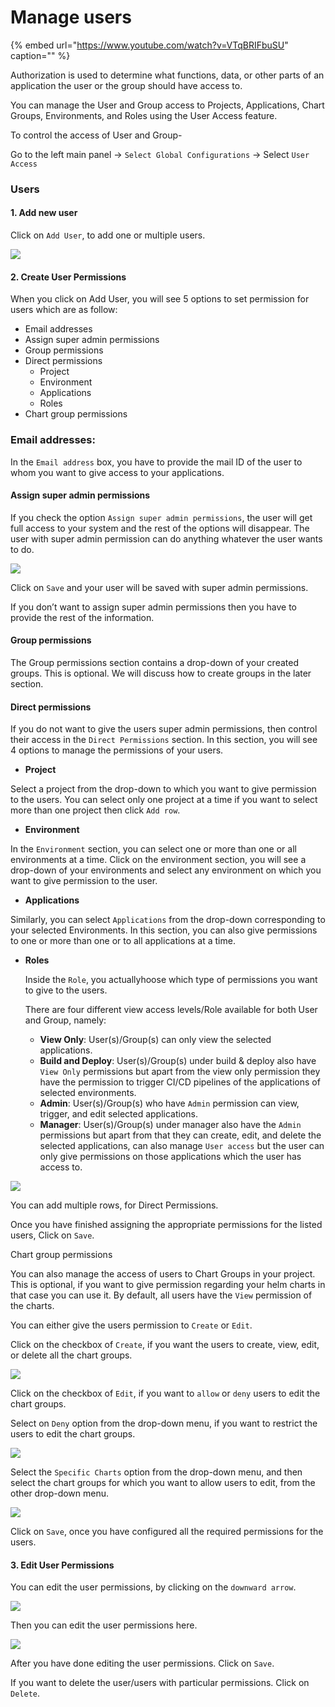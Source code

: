# Manage users



{% embed url="https://www.youtube.com/watch?v=VTqBRIFbuSU" caption="" %}

Authorization is used to determine what functions, data, or other parts of an application the user or the group should have access to.

You can manage the User and Group access to Projects, Applications, Chart Groups, Environments, and Roles using the User Access feature.

To control the access of User and Group-

Go to the left main panel -&gt; `Select Global Configurations` -&gt; Select `User Access`

### Users

#### 1. Add new user

Click on `Add User`, to add one or multiple users.

![](./images/gc-user-access-add-user.jpg)



#### 2. Create User Permissions

When you click on Add User, you will see 5 options to set permission for users which are as follow:

* Email addresses
* Assign super admin permissions
* Group permissions
* Direct permissions
  * Project
  * Environment
  * Applications
  * Roles
* Chart group permissions

### Email addresses:

In the `Email address` box, you have to provide the mail ID of the user to whom you want to give access to your applications.

#### Assign super admin permissions

If you check the option `Assign super admin permissions`, the user will get full access to your system and the rest of the options will disappear. The user with super admin permission can do anything whatever the user wants to do.

![](./images/gc-user-access-superadmin-user.png)



Click on `Save` and your user will be saved with super admin permissions.

If you don’t want to assign super admin permissions then you have to provide the rest of the information.

#### Group permissions

The Group permissions section contains a drop-down of your created groups. This is optional. We will discuss how to create groups in the later section.

#### Direct permissions

If you do not want to give the users super admin permissions, then control their access in the `Direct Permissions` section. In this section, you will see 4 options to manage the permissions of your users.

* **Project**

Select a project from the drop-down to which you want to give permission to the users. You can select only one project at a time if you want to select more than one project then click `Add row`.

* **Environment**

In the `Environment` section, you can select one or more than one or all environments at a time. Click on the environment section, you will see a drop-down of your environments and select any environment on which you want to give permission to the user.

* **Applications**

Similarly, you can select `Applications` from the drop-down corresponding to your selected Environments. In this section, you can also give permissions to one or more than one or to all applications at a time.

* **Roles**

  Inside the `Role`, you actuallyhoose which type of permissions you want to give to the users.



  There are four different view access levels/Role available for both User and Group, namely:

  * **View Only**: User\(s\)/Group\(s\) can only view the selected applications.
  * **Build and Deploy**: User\(s\)/Group\(s\) under build & deploy also have `View Only` permissions but apart from the view only permission they have the permission to trigger CI/CD pipelines of the applications of selected environments.
  * **Admin**: User\(s\)/Group\(s\) who have `Admin` permission can view, trigger, and edit selected applications.
  * **Manager**: User\(s\)/Group\(s\) under manager also have the `Admin` permissions but apart from that they can create, edit, and delete the selected applications, can also manage `User access` but the user can only give permissions on those applications which the user has access to.

![](./images/gc-user-access-configure-direct-permission.jpg)

You can add multiple rows, for Direct Permissions.

Once you have finished assigning the appropriate permissions for the listed users, Click on `Save`.

Chart group permissions

You can also manage the access of users to Chart Groups in your project. This is optional, if you want to give permission regarding your helm charts in that case you can use it. By default, all users have the `View` permission of the charts.

You can either give the users permission to `Create` or `Edit`.

Click on the checkbox of `Create`, if you want the users to create, view, edit, or delete all the chart groups.

![](./images/gc-user-access-configure-chart-permission.jpg)

Click on the checkbox of `Edit`, if you want to `allow` or `deny` users to edit the chart groups.

Select on `Deny` option from the drop-down menu, if you want to restrict the users to edit the chart groups.

![](./images/gc-user-access-configure-chart-permission-edit.jpg)

Select the `Specific Charts` option from the drop-down menu, and then select the chart groups for which you want to allow users to edit, from the other drop-down menu.

![](./images/gc-user-access-configure-chart-permission-select-chart.jpg)

Click on `Save`, once you have configured all the required permissions for the users.

#### 3. Edit User Permissions

You can edit the user permissions, by clicking on the `downward arrow`.

![](./images/gc-user-access-edit-arrow.jpg)

Then you can edit the user permissions here.

![](./images/gc-user-access-edit-user-permission.jpg)

After you have done editing the user permissions. Click on `Save`.

If you want to delete the user/users with particular permissions. Click on `Delete`.

